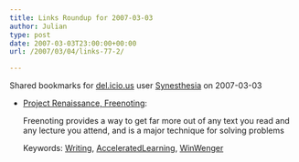```yaml
---
title: Links Roundup for 2007-03-03
author: Julian
type: post
date: 2007-03-03T23:00:00+00:00
url: /2007/03/04/links-77-2/

---
```

Shared bookmarks for [del.icio.us][1] user  [Synesthesia][2] on 2007-03-03

  * [Project Renaissance, Freenoting][3]:
  
    Freenoting provides a way to get far more out of any text you read and any lecture you attend, and is a major technique for solving problems
  
    Keywords: [Writing][4], [AcceleratedLearning][5], [WinWenger][6]

 [1]: https://del.icio.us/
 [2]: https://del.icio.us/synesthesia
 [3]: https://www.winwenger.com/freenote.htm "https://www.winwenger.com/freenote.htm"
 [4]: https://del.icio.us/synesthesia/Writing
 [5]: https://del.icio.us/synesthesia/AcceleratedLearning
 [6]: https://del.icio.us/synesthesia/WinWenger
